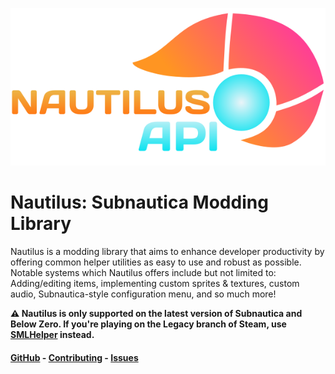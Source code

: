 ![banner](images/banner.png)

# Nautilus: Subnautica Modding Library

Nautilus is a modding library that aims to enhance developer productivity by offering common helper utilities as easy to use and robust as possible.
Notable systems which Nautilus offers include but not limited to: Adding/editing items, implementing custom sprites & textures, custom audio, Subnautica-style configuration menu, and so much more!  

<b>⚠️ Nautilus is only supported on the latest version of Subnautica and Below Zero. If you're playing on the Legacy branch of Steam, use [SMLHelper](https://github.com/SubnauticaModding/SMLHelper) instead.</b>

#### [GitHub](https://github.com/SubnauticaModding/Nautilus) - [Contributing](https://github.com/SubnauticaModding/Nautilus/blob/master/CONTRIBUTING.md) - [Issues](https://github.com/SubnauticaModding/Nautilus/issues)